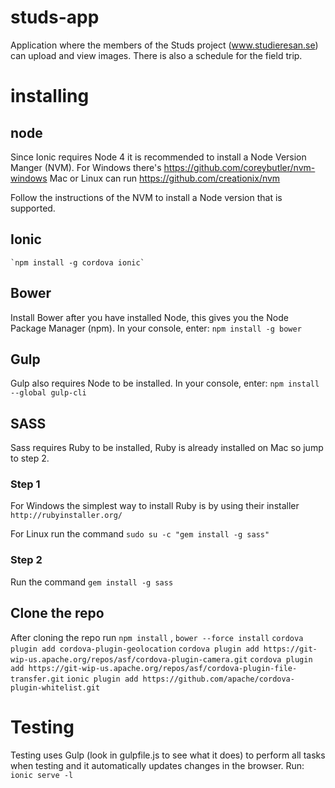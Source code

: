 # studs-app
Application where the members of the Studs project (www.studieresan.se) can upload and view images. There is also a schedule for the field trip.

# installing
## node
Since Ionic requires Node 4 it is recommended to install a Node Version Manger (NVM). For Windows there's https://github.com/coreybutler/nvm-windows
Mac or Linux can run
https://github.com/creationix/nvm

Follow the instructions of the NVM to install a Node version that is supported.


## Ionic
    `npm install -g cordova ionic`  


## Bower
Install Bower after you have installed Node, this gives you the Node Package Manager (npm).
In your console, enter:
    `npm install -g bower`

## Gulp
Gulp also requires Node to be installed. In your console, enter:
    `npm install --global gulp-cli`

## SASS

Sass requires Ruby to be installed, Ruby is already installed on Mac so jump to step 2.

### Step 1
For Windows the simplest way to install Ruby is by using their installer
    `http://rubyinstaller.org/`

For Linux run the command
    `sudo su -c "gem install -g sass"`

### Step 2
Run the command
    `gem install -g sass`


## Clone the repo
After cloning the repo run
    `npm install` ,
    `bower --force install`
    `cordova plugin add cordova-plugin-geolocation`
    `cordova plugin add https://git-wip-us.apache.org/repos/asf/cordova-plugin-camera.git`
    `cordova plugin add https://git-wip-us.apache.org/repos/asf/cordova-plugin-file-transfer.git`
    `ionic plugin add https://github.com/apache/cordova-plugin-whitelist.git`


# Testing
Testing uses Gulp (look in gulpfile.js to see what it does) to perform all tasks when testing and it automatically updates changes in the browser. Run:
    `ionic serve -l`

